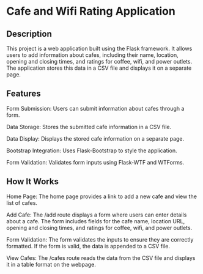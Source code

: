 # Cafe and Wifi Rating Application

## Description
This project is a web application built using the Flask framework. It allows users to add information about cafes, including their name, location, opening and closing times, and ratings for coffee, wifi, and power outlets. The application stores this data in a CSV file and displays it on a separate page.

## Features
Form Submission: Users can submit information about cafes through a form.

Data Storage: Stores the submitted cafe information in a CSV file.

Data Display: Displays the stored cafe information on a separate page.

Bootstrap Integration: Uses Flask-Bootstrap to style the application.

Form Validation: Validates form inputs using Flask-WTF and WTForms.

## How It Works
Home Page: The home page provides a link to add a new cafe and view the list of cafes.

Add Cafe: The /add route displays a form where users can enter details about a cafe. The form includes fields for the cafe name, location URL, opening and closing times, and ratings for coffee, wifi, and power outlets.

Form Validation: The form validates the inputs to ensure they are correctly formatted. If the form is valid, the data is appended to a CSV file.

View Cafes: The /cafes route reads the data from the CSV file and displays it in a table format on the webpage.

